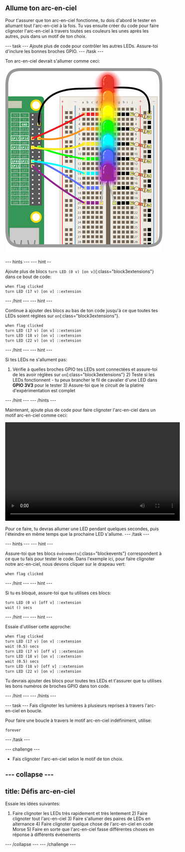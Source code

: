 ## Allume ton arc-en-ciel

Pour t'assurer que ton arc-en-ciel fonctionne, tu dois d'abord le tester en allumant tout l'arc-en-ciel à la fois. Tu vas ensuite créer du code pour faire clignoter l'arc-en-ciel à travers toutes ses couleurs les unes après les autres, puis dans un motif de ton choix.

--- task ---
Ajoute plus de code pour contrôler les autres LEDs. Assure-toi d'inclure les bonnes broches GPIO. --- /task ---

Ton arc-en-ciel devrait s'allumer comme ceci:

![Lumières Arc-en-Ciel](images/rainbowlit.png)

--- hints ---
--- hint --

Ajoute plus de blocs `turn LED (0 v) [on v]`{:class="block3extensions"} dans ce bout de code:

```blocks3
when flag clicked
turn LED (17 v) [on v] ::extension
```
--- /hint ---
--- hint ---

Continue à ajouter des blocs au bas de ton code jusqu'à ce que toutes tes LEDs soient réglées sur `on`{:class="block3extensions"}.

```blocks3
when flag clicked
turn LED (17 v) [on v] ::extension
turn LED (18 v) [on v] ::extension
turn LED (22 v) [on v] ::extension
```

--- /hint --- 
--- hint ---

Si tes LEDs ne s'allument pas:

1) Vérifie à quelles broches GPIO tes LEDs sont connectées et assure-toi de les avoir réglées sur `on`{:class="block3extensions"} 2) Teste si les LEDs fonctionnent - tu peux brancher le fil de cavalier d'une LED dans **GPIO 3V3** pour le tester 3) Assure-toi que le circuit de la platine d'expérimentation est complet

--- /hint ---
--- /hints ---

Maintenant, ajoute plus de code pour faire clignoter l'arc-en-ciel dans un motif arc-en-ciel comme ceci:

<video width="560" height="315" controls> <source src="resources/Scratch-GPIO-Pathways-5.mp4" type="video/mp4"> Ton navigateur ne supporte pas le tag vidéo, essaie FireFox ou Chrome. </video> 

Pour ce faire, tu devras allumer une LED pendant quelques secondes, puis l'éteindre en même temps que la prochaine LED s'allume. 
--- /task ---

--- hints ---
--- hint ---

Assure-toi que tes blocs `événements`{:class="blockevents"} correspondent à ce que tu fais pour tester le code. Dans l'exemple ici, pour faire clignoter notre arc-en-ciel, nous devons cliquer sur le drapeau vert:

```blocks3
when flag clicked
```

--- /hint --- 
--- hint ---

Si tu es bloqué, assure-toi que tu utilises ces blocs:

```blocks3
turn LED (0 v) [off v] ::extension
wait () secs
```

--- /hint --- 
--- hint ---

Essaie d'utiliser cette approche:

```blocks3
when flag clicked
turn LED (17 v) [on v] ::extension
wait (0.5) secs
turn LED (17 v) [off v] ::extension
turn LED (18 v) [on v] ::extension
wait (0.5) secs
turn LED (18 v) [off v] ::extension
turn LED (22 v) [on v] ::extension
```

Tu devrais ajouter des blocs pour toutes tes LEDs et t'assurer que tu utilises les bons numéros de broches GPIO dans ton code.

--- /hint ---
--- /hints ---

--- task ---
Fais clignoter les lumières à plusieurs reprises à travers l'arc-en-ciel en boucle.

Pour faire une boucle à travers le motif arc-en-ciel indéfiniment, utilise:

```blocks3
forever
```

--- /task ---

--- challenge ---

+ Fais clignoter l'arc-en-ciel selon le motif de ton choix.

--- collapse ---
---
title: Défis arc-en-ciel
---

Essaie les idées suivantes:

1) Faire clignoter les LEDs très rapidement et très lentement 2) Faire clignoter tout l'arc-en-ciel 3) Faire s'allumer des paires de LEDs en alternance 4) Faire clignoter quelque chose de l'arc-en-ciel en code Morse 5) Faire en sorte que l'arc-en-ciel fasse différentes choses en réponse à différents événements

--- /collapse --- 
--- /challenge ---